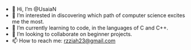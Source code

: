 - 👋 Hi, I’m @UsaiaN
- 👀 I’m interested in discovering which path of computer science excites me the most. 
- 🌱 I’m currently learning to code, in the languages of C and C++.
- 💞️ I’m looking to collaborate on beginner projects.
- 📫 How to reach me: rzziah23@gmail.com

<!---
UsaiaN/UsaiaN is a ✨ special ✨ repository because its `README.md` (this file) appears on your GitHub profile.
You can click the Preview link to take a look at your changes.
--->
